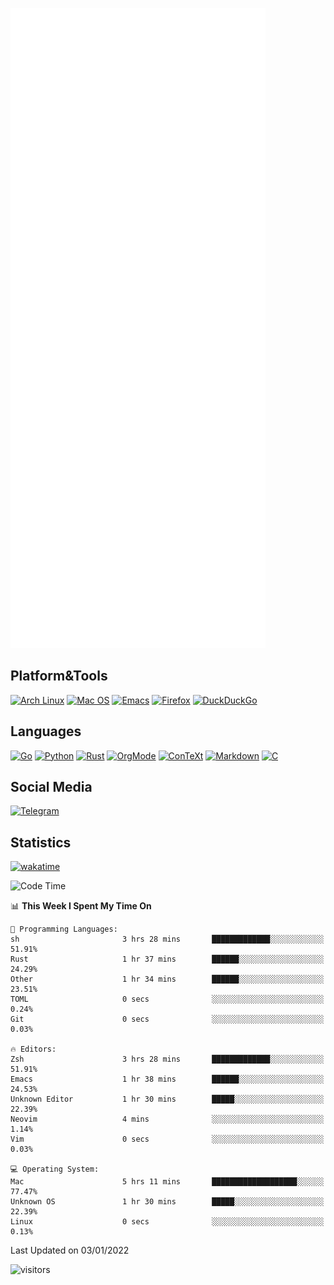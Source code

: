 ![Metrics](https://github.com/SteamedFish/SteamedFish/blob/master/github-metrics.svg)

## Platform&Tools

[![Arch Linux](https://img.shields.io/badge/ArchLinux-1793D1?logo=arch-linux&logoColor=fff&style=flat-square)](https://archlinux.org/)
[![Mac OS](https://img.shields.io/badge/MacOS-000000?style=flat-square&logo=macos&logoColor=F0F0F0)](https://www.apple.com/macos/)
[![Emacs](https://img.shields.io/badge/Emacs-%237F5AB6.svg?&style=flat-square&logo=gnu-emacs&logoColor=white)](https://www.gnu.org/software/emacs/)
[![Firefox](https://img.shields.io/badge/Firefox-FF7139?style=flat-square&logo=Firefox-Browser&logoColor=white)](https://firefox.com/)
[![DuckDuckGo](https://img.shields.io/badge/DuckDuckGo-DE5833?style=flat-square&logo=DuckDuckGo&logoColor=white)](https://duckduckgo.com/)

## Languages

[![Go](https://img.shields.io/badge/Golang-%2300ADD8.svg?style=flat-square&logo=go&logoColor=white)](https://golang.org/)
[![Python](https://img.shields.io/badge/Python-3670A0?style=flat-square&logo=python&logoColor=ffdd54)](https://www.python.org/)
[![Rust](https://img.shields.io/badge/Rust-%23000000.svg?style=flat-square&logo=rust&logoColor=white)](https://www.rust-lang.org/)
[![OrgMode](https://img.shields.io/badge/OrgMode-%23000000.svg?style=flat-square&logo=org&logoColor=white)](https://orgmode.org/)
[![ConTeXt](https://img.shields.io/badge/ConTeXt-%23008080.svg?style=flat-square&logo=latex&logoColor=white)](https://contextgarden.net/)
[![Markdown](https://img.shields.io/badge/MarkDown-%23000000.svg?style=flat-square&logo=markdown&logoColor=white)](https://daringfireball.net/projects/markdown/)
[![C](https://img.shields.io/badge/C-%2300599C.svg?style=flat-square&logo=c&logoColor=white)](https://www.iso.org/standard/74528.html)

## Social Media

[![Telegram](https://img.shields.io/badge/SteamedFish-2CA5E0?style=social&logo=telegram&logoColor=white)](https://t.me/SteamedFish)

## Statistics
[![wakatime](https://wakatime.com/badge/user/168280d6-fcf2-4b4f-ad3a-dc4612f35b38.svg)](https://wakatime.com/@168280d6-fcf2-4b4f-ad3a-dc4612f35b38)

<!--START_SECTION:waka-->
![Code Time](http://img.shields.io/badge/Code%20Time-1%2C539%20hrs%2011%20mins-blue)

📊 **This Week I Spent My Time On** 

```text
💬 Programming Languages: 
sh                       3 hrs 28 mins       █████████████░░░░░░░░░░░░   51.91% 
Rust                     1 hr 37 mins        ██████░░░░░░░░░░░░░░░░░░░   24.29% 
Other                    1 hr 34 mins        ██████░░░░░░░░░░░░░░░░░░░   23.51% 
TOML                     0 secs              ░░░░░░░░░░░░░░░░░░░░░░░░░   0.24% 
Git                      0 secs              ░░░░░░░░░░░░░░░░░░░░░░░░░   0.03%

🔥 Editors: 
Zsh                      3 hrs 28 mins       █████████████░░░░░░░░░░░░   51.91% 
Emacs                    1 hr 38 mins        ██████░░░░░░░░░░░░░░░░░░░   24.53% 
Unknown Editor           1 hr 30 mins        █████░░░░░░░░░░░░░░░░░░░░   22.39% 
Neovim                   4 mins              ░░░░░░░░░░░░░░░░░░░░░░░░░   1.14% 
Vim                      0 secs              ░░░░░░░░░░░░░░░░░░░░░░░░░   0.03%

💻 Operating System: 
Mac                      5 hrs 11 mins       ███████████████████░░░░░░   77.47% 
Unknown OS               1 hr 30 mins        █████░░░░░░░░░░░░░░░░░░░░   22.39% 
Linux                    0 secs              ░░░░░░░░░░░░░░░░░░░░░░░░░   0.13%

```


 Last Updated on 03/01/2022
<!--END_SECTION:waka-->

![visitors](https://visitor-badge.laobi.icu/badge?page_id=SteamedFish.SteamedFish)
